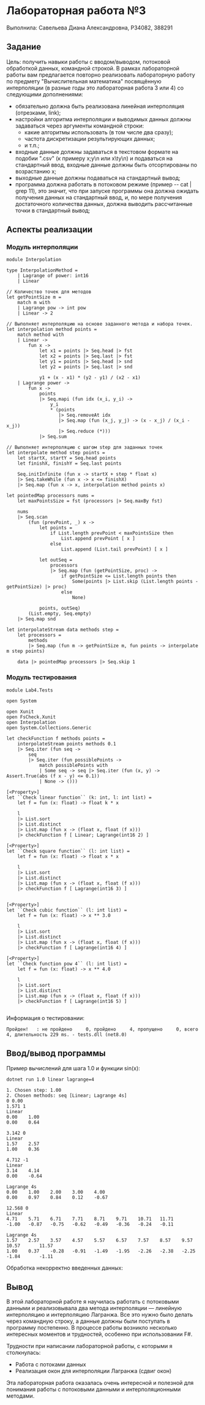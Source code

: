 # Лабораторная работа №3

Выполнила: Савельева Диана Александровна, P34082, 388291

## Задание

Цель: получить навыки работы с вводом/выводом, потоковой обработкой данных, командной строкой.
В рамках лабораторной работы вам предлагается повторно реализовать лабораторную работу по предмету "Вычислительная математика" посвящённую интерполяции (в разные годы это лабораторная работа 3 или 4) со следующими дополнениями:

- обязательно должна быть реализована линейная интерполяция (отрезками, link);
- настройки алгоритма интерполяции и выводимых данных должны задаваться через аргументы командной строки:
  - какие алгоритмы использовать (в том числе два сразу);
  - частота дискретизации результирующих данных;
  - и т.п.;
- входные данные должны задаваться в текстовом формате на подобии ".csv" (к примеру x;y\n или x\ty\n) и подаваться на стандартный ввод, входные данные должны быть отсортированы по возрастанию x;
- выходные данные должны подаваться на стандартный вывод;
- программа должна работать в потоковом режиме (пример -- cat | grep 11), это значит, что при запуске программы она должна ожидать получения данных на стандартный ввод, и, по мере получения достаточного количества данных, должна выводить рассчитанные точки в стандартный вывод;


## Аспекты реализации

### Модуль интерполяции
```
module Interpolation

type InterpolationMethod =
    | Lagrange of power: int16
    | Linear

// Количество точек для методов
let getPointSize m =
    match m with
    | Lagrange pow -> int pow
    | Linear -> 2

// Выполняет интерполяцию на основе заданного метода и набора точек.
let interpolation method points =
    match method with
    | Linear ->
        fun x ->
            let x1 = points |> Seq.head |> fst
            let x2 = points |> Seq.last |> fst
            let y1 = points |> Seq.head |> snd
            let y2 = points |> Seq.last |> snd

            y1 + (x - x1) * (y2 - y1) / (x2 - x1)
    | Lagrange power ->
        fun x ->
            points
            |> Seq.mapi (fun idx (x_i, y_i) ->
                y_i
                * (points
                   |> Seq.removeAt idx
                   |> Seq.map (fun (x_j, y_j) -> (x - x_j) / (x_i - x_j))
                   |> Seq.reduce (*)))
            |> Seq.sum

// Выполняет интерполяцию с шагом step для заданных точек
let interpolate method step points =
    let startX, startY = Seq.head points
    let finishX, finishY = Seq.last points

    Seq.initInfinite (fun x -> startX + step * float x)
    |> Seq.takeWhile (fun x -> x <= finishX)
    |> Seq.map (fun x -> x, interpolation method points x)

let pointedMap processors nums =
    let maxPointsSize = fst (processors |> Seq.maxBy fst)

    nums
    |> Seq.scan
        (fun (prevPoint, _) x ->
            let points =
                if List.length prevPoint < maxPointsSize then
                    List.append prevPoint [ x ]
                else
                    List.append (List.tail prevPoint) [ x ]

            let outSeq =
                processors
                |> Seq.map (fun (getPointSize, proc) ->
                    if getPointSize <= List.length points then
                        Some(points |> List.skip (List.length points - getPointSize) |> proc)
                    else
                        None)

            points, outSeq)
        (List.empty, Seq.empty)
    |> Seq.map snd

let interpolateStream data methods step =
    let processors =
        methods
        |> Seq.map (fun m -> getPointSize m, fun points -> interpolate m step points)

    data |> pointedMap processors |> Seq.skip 1
```

### Модуль тестирования

```
module Lab4.Tests

open System

open Xunit
open FsCheck.Xunit
open Interpolation
open System.Collections.Generic

let checkFunction f methods points =
    interpolateStream points methods 0.1
    |> Seq.iter (fun seq ->
        seq
        |> Seq.iter (fun possiblePoints ->
            match possiblePoints with
            | Some seq -> seq |> Seq.iter (fun (x, y) -> Assert.True(abs (f x - y) <= 0.1))
            | None -> ()))

[<Property>]
let ``Check linear function`` (k: int, l: int list) =
    let f = fun (x: float) -> float k * x

    l
    |> List.sort
    |> List.distinct
    |> List.map (fun x -> (float x, float (f x)))
    |> checkFunction f [ Linear; Lagrange(int16 2) ]

[<Property>]
let ``Check square function`` (l: int list) =
    let f = fun (x: float) -> float x * x

    l
    |> List.sort
    |> List.distinct
    |> List.map (fun x -> (float x, float (f x)))
    |> checkFunction f [ Lagrange(int16 3) ]


[<Property>]
let ``Check cubic function`` (l: int list) =
    let f = fun (x: float) -> x ** 3.0

    l
    |> List.sort
    |> List.distinct
    |> List.map (fun x -> (float x, float (f x)))
    |> checkFunction f [ Lagrange(int16 4) ]

[<Property>]
let ``Check function pow 4`` (l: int list) =
    let f = fun (x: float) -> x ** 4.0

    l
    |> List.sort
    |> List.distinct
    |> List.map (fun x -> (float x, float (f x)))
    |> checkFunction f [ Lagrange(int16 5) ]


```

Информация о тестировании:
```
Пройден!   : не пройдено     0, пройдено     4, пропущено     0, всего     4, длительность 229 ms. - tests.dll (net8.0)
```

## Ввод/вывод программы

Пример вычислений для шага 1.0 и функции sin(x):
```
dotnet run 1.0 linear lagrange=4

1. Chosen step: 1.00
2. Chosen methods: seq [Linear; Lagrange 4s]
0 0.00
1.571 1
Linear
0.00    1.00
0.00    0.64

3.142 0
Linear
1.57    2.57
1.00    0.36

4.712 -1
Linear
3.14    4.14
0.00    -0.64

Lagrange 4s
0.00    1.00    2.00    3.00    4.00
0.00    0.97    0.84    0.12    -0.67

12.568 0
Linear
4.71    5.71    6.71    7.71    8.71    9.71    10.71   11.71
-1.00   -0.87   -0.75   -0.62   -0.49   -0.36   -0.24   -0.11

Lagrange 4s
1.57    2.57    3.57    4.57    5.57    6.57    7.57    8.57    9.57    10.57       11.57
1.00    0.37    -0.28   -0.91   -1.49   -1.95   -2.26   -2.38   -2.25   -1.84       -1.11
```

Обработка некорректно введенных данных:

## Вывод

В этой лабораторной работе я научилась работать с потоковыми данными и реализовывала 
два метода интерполяции — линейную интерполяцию и интерполяцию Лагранжа. 
Все это нужно было делать через командную строку, а данные должны были поступать 
в программу постепенно. В процессе работы возникло несколько интересных моментов и 
трудностей, особенно при использовании F#.

Трудности при написании лабораторной работы, с которыми я столкнулась:
 - Работа с потоками данных
 - Реализация окон для интерполяции Лагранжа (сдвиг окон)

Эта лабораторная работа оказалась очень интересной и полезной для понимания работы с 
потоковыми данными и интерполяционными методами. 
